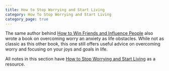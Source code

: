 ```yaml
---
title: How to Stop Worrying and Start Living
category: How To Stop Worrying and Start Living
category_page: true
---
```


The same author behind [How to Win Friends and Influence People](./../winFriendsInfluencePeople/00-index.html) also wrote a book on overcoming worry an anxiety as life obstacles. While not as classic as this other book, this one still offers useful advice on overcoming worry and focusing on your joys and goals in life.

All notes in this section have [How to Stop Worrying and Start Living](https://www.amazon.com/How-Stop-Worrying-Start-Living/dp/0671733354) as a resource.
